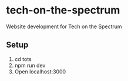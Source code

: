 # tech-on-the-spectrum
Website development for Tech on the Spectrum

## Setup
1. cd tots
2. npm run dev
3. Open localhost:3000